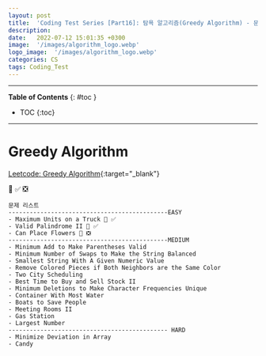 ```yaml
---
layout: post
title:  'Coding Test Series [Part16]: 탐욕 알고리즘(Greedy Algorithm) - 문제'
description: 
date:   2022-07-12 15:01:35 +0300
image:  '/images/algorithm_logo.webp'
logo_image:  '/images/algorithm_logo.webp'
categories: CS
tags: Coding_Test
---
```

---

**Table of Contents**
{: #toc }
*  TOC
{:toc}

---


# Greedy Algorithm



[Leetcode: Greedy Algorithm](https://leetcode.com/tag/greedy/){:target="_blank"}  

💟 ✅ ❎   

```
문제 리스트
---------------------------------------------EASY
- Maximum Units on a Truck 💟 ✅ 
- Valid Palindrome II 💟 ✅  
- Can Place Flowers 💟 ❎
---------------------------------------------MEDIUM
- Minimum Add to Make Parentheses Valid
- Minimum Number of Swaps to Make the String Balanced
- Smallest String With A Given Numeric Value
- Remove Colored Pieces if Both Neighbors are the Same Color
- Two City Scheduling
- Best Time to Buy and Sell Stock II
- Minimum Deletions to Make Character Frequencies Unique
- Container With Most Water
- Boats to Save People
- Meeting Rooms II
- Gas Station
- Largest Number
--------------------------------------------- HARD
- Minimize Deviation in Array
- Candy
```
